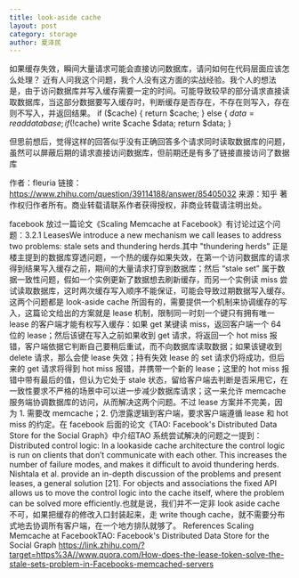 ```yaml
---
title: look-aside cache
layout: post
category: storage
author: 夏泽民
---
```

如果缓存失效，瞬间大量请求可能会直接访问数据库，请问如何在代码层面应该怎么处理？
近有人问我这个问题，我个人没有这方面的实战经验。我个人的想法是，由于访问数据库并写入缓存需要一定的时间。可能导致较早的部分请求直接读取数据库，当这部分数据要写入缓存时，判断缓存是否存在，不存在则写入，存在则不写入，并返回结果。
if ($cache) {
return $cache;
} else {
$data = read database;
if (!$cache) write $cache $data;
return $data;
}

但思前想后，觉得这样的回答似乎没有正确回答多个请求同时读取数据库的问题，虽然可以屏蔽后期的请求直接访问数据库，但前期还是有多了链接直接访问了数据库
<!-- more -->
作者：fleuria
链接：https://www.zhihu.com/question/39114188/answer/85405032
来源：知乎
著作权归作者所有。商业转载请联系作者获得授权，非商业转载请注明出处。

facebook 放过一篇论文《Scaling Memcache at Facebook》有讨论过这个问题：3.2.1 LeasesWe introduce a new mechanism we call leases to address
two problems: stale sets and thundering herds.其中 "thundering herds" 正是楼主提到的数据库穿透问题，一个热的缓存如果失效，在第一个访问数据库的请求得到结果写入缓存之前，期间的大量请求打穿到数据库；然后 “stale set” 属于数据一致性问题，假如一个实例更新了数据想去刷新缓存，而另一个实例读 miss 尝试读取数据库，这时两次缓存写入顺序不能保证，可能会导致过期数据写入缓存。这两个问题都是 look-aside cache 所固有的，需要提供一个机制来协调缓存的写入，这篇论文给出的方案就是 lease 机制，限制同一时刻一个键只有拥有唯一 lease 的客户端才能有权写入缓存：如果 get 某键读 miss，返回客户端一个 64 位的 lease；然后该键在写入之前如果收到 get 请求，将返回一个 hot miss 报错，客户端依据它判断自己要稍后重试，而不向数据库读取数据；如果该键收到 delete 请求，那么会使 lease 失效；持有失效 lease 的 set 请求仍将成功，但后来的 get 请求将得到 hot miss 报错，并携带一个新的 lease；这里的 hot miss 报错中带有最后的值，但认为它处于 stale 状态，留给客户端去判断是否采用它，在一致性要求不严格的场景中可以进一步减少数据库请求；这一来允许 memcache 服务端协调数据库的访问，从而解决这两个问题。不过 lease 方案并不完美，因为 1. 需要改 memcache；2. 仍泄露逻辑到客户端，要求客户端遵循 lease 和 hot miss 的约定。在 facebook 后面的论文《TAO: Facebook's Distributed Data Store for the Social Graph》中介绍TAO 系统尝试解决的问题之一提到：Distributed control logic: In a lookaside cache architecture
the control logic is run on clients that don’t communicate
with each other. This increases the number of
failure modes, and makes it difficult to avoid thundering
herds. Nishtala et al. provide an in-depth discussion of
the problems and present leases, a general solution [21].
For objects and associations the fixed API allows us to
move the control logic into the cache itself, where the
problem can be solved more efficiently.也就是说，我们并不一定非 look aside cache 不可，如果把缓存的修改入口封装起来，走 write though cache，就不需要分布式地去协调所有客户端，在一个地方排队就够了。
References 
Scaling Memcache at FacebookTAO: Facebook's Distributed Data Store for the Social Graph
https://link.zhihu.com/?target=https%3A//www.quora.com/How-does-the-lease-token-solve-the-stale-sets-problem-in-Facebooks-memcached-servers